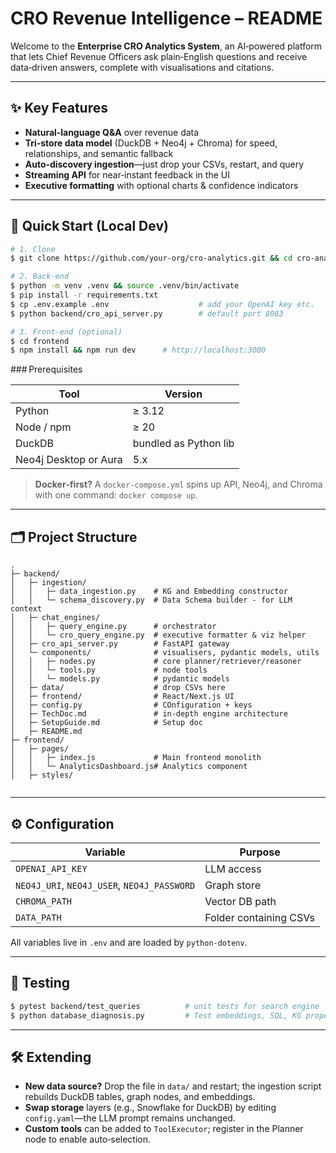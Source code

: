 # CRO Revenue Intelligence – README

Welcome to the **Enterprise CRO Analytics System**, an AI‑powered platform that lets Chief Revenue Officers ask plain‑English questions and receive data‑driven answers, complete with visualisations and citations.

---

## ✨ Key Features

* **Natural‑language Q\&A** over revenue data
* **Tri‑store data model** (DuckDB + Neo4j + Chroma) for speed, relationships, and semantic fallback
* **Auto‑discovery ingestion**—just drop your CSVs, restart, and query
* **Streaming API** for near‑instant feedback in the UI
* **Executive formatting** with optional charts & confidence indicators

---

## 🚀 Quick Start (Local Dev)

```bash
# 1. Clone
$ git clone https://github.com/your‑org/cro‑analytics.git && cd cro‑analytics

# 2. Back‑end
$ python -m venv .venv && source .venv/bin/activate
$ pip install -r requirements.txt
$ cp .env.example .env                    # add your OpenAI key etc.
$ python backend/cro_api_server.py        # default port 8083

# 3. Front‑end (optional)
$ cd frontend
$ npm install && npm run dev      # http://localhost:3000
```

\### Prerequisites

| Tool                  | Version               |
| --------------------- | --------------------- |
| Python                | ≥ 3.12                |
| Node / npm            | ≥ 20                  |
| DuckDB                | bundled as Python lib |
| Neo4j Desktop or Aura | 5.x                   |

> **Docker‑first?** A `docker-compose.yml` spins up API, Neo4j, and Chroma with one command: `docker compose up`.

---

## 🗂️ Project Structure

```
.
├─ backend/
│   ├─ ingestion/
│   │   ├─ data_ingestion.py    # KG and Embedding constructor
│   │   └─ schema_discovery.py  # Data Schema builder - for LLM context
│   ├─ chat_engines/
│   │   ├─ query_engine.py      # orchestrator
│   │   └─ cro_query_engine.py  # executive formatter & viz helper
│   ├─ cro_api_server.py        # FastAPI gateway
│   └─ components/              # visualisers, pydantic models, utils
│   │   ├─ nodes.py             # core planner/retriever/reasoner
│   │   └─ tools.py             # node tools
│   │   └─ models.py            # pydantic models
│   ├─ data/                    # drop CSVs here
│   ├─ frontend/                # React/Next.js UI
│   ├─ config.py                # COnfiguration + keys
│   ├─ TechDoc.md               # in‑depth engine architecture
│   ├─ SetupGuide.md            # Setup doc
│   ├─ README.md
├─ frontend/
│   ├─ pages/
│   │   ├─ index.js             # Main frontend monolith
│   │   └─ AnalyticsDashboard.js# Analytics component
│   ├─ styles/
                   
```

---

## ⚙️ Configuration

| Variable                                    | Purpose                |
| ------------------------------------------- | ---------------------- |
| `OPENAI_API_KEY`                            | LLM access             |
| `NEO4J_URI`, `NEO4J_USER`, `NEO4J_PASSWORD` | Graph store            |
| `CHROMA_PATH`                               | Vector DB path         |
| `DATA_PATH`                                 | Folder containing CSVs |

All variables live in `.env` and are loaded by `python‑dotenv`.

---

## 🧪 Testing

```bash
$ pytest backend/test_queries          # unit tests for search engine
$ python database_diagnosis.py         # Test embeddings, SQL, KG properties
```

---

## 🛠️ Extending

* **New data source?** Drop the file in `data/` and restart; the ingestion script rebuilds DuckDB tables, graph nodes, and embeddings.
* **Swap storage** layers (e.g., Snowflake for DuckDB) by editing `config.yaml`—the LLM prompt remains unchanged.
* **Custom tools** can be added to `ToolExecutor`; register in the Planner node to enable auto‑selection.


